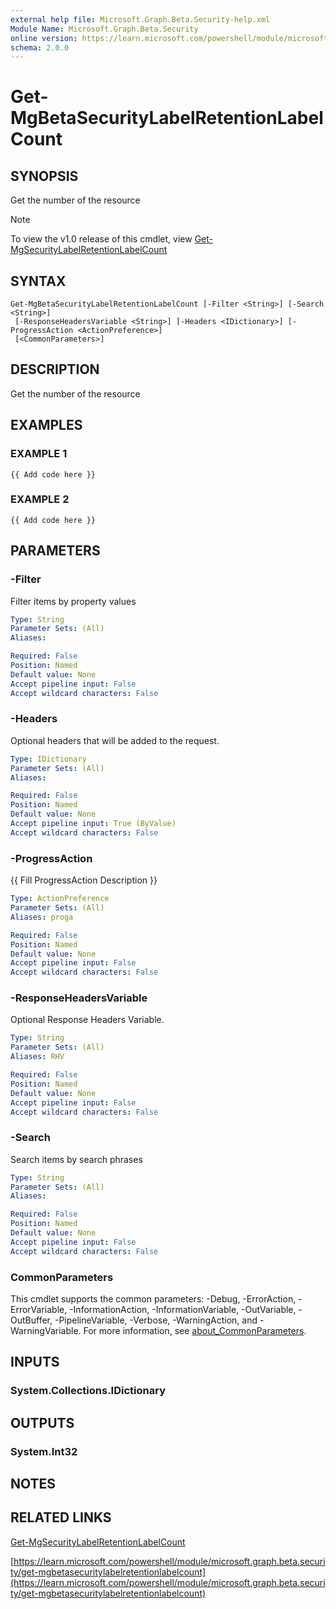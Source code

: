 ```yaml
---
external help file: Microsoft.Graph.Beta.Security-help.xml
Module Name: Microsoft.Graph.Beta.Security
online version: https://learn.microsoft.com/powershell/module/microsoft.graph.beta.security/get-mgbetasecuritylabelretentionlabelcount
schema: 2.0.0
---
```


# Get-MgBetaSecurityLabelRetentionLabelCount

## SYNOPSIS
Get the number of the resource

> [!NOTE]
> To view the v1.0 release of this cmdlet, view [Get-MgSecurityLabelRetentionLabelCount](/powershell/module/Microsoft.Graph.Security/Get-MgSecurityLabelRetentionLabelCount?view=graph-powershell-1.0)

## SYNTAX

```
Get-MgBetaSecurityLabelRetentionLabelCount [-Filter <String>] [-Search <String>]
 [-ResponseHeadersVariable <String>] [-Headers <IDictionary>] [-ProgressAction <ActionPreference>]
 [<CommonParameters>]
```

## DESCRIPTION
Get the number of the resource

## EXAMPLES

### EXAMPLE 1
```
{{ Add code here }}
```

### EXAMPLE 2
```
{{ Add code here }}
```

## PARAMETERS

### -Filter
Filter items by property values

```yaml
Type: String
Parameter Sets: (All)
Aliases:

Required: False
Position: Named
Default value: None
Accept pipeline input: False
Accept wildcard characters: False
```

### -Headers
Optional headers that will be added to the request.

```yaml
Type: IDictionary
Parameter Sets: (All)
Aliases:

Required: False
Position: Named
Default value: None
Accept pipeline input: True (ByValue)
Accept wildcard characters: False
```

### -ProgressAction
{{ Fill ProgressAction Description }}

```yaml
Type: ActionPreference
Parameter Sets: (All)
Aliases: proga

Required: False
Position: Named
Default value: None
Accept pipeline input: False
Accept wildcard characters: False
```

### -ResponseHeadersVariable
Optional Response Headers Variable.

```yaml
Type: String
Parameter Sets: (All)
Aliases: RHV

Required: False
Position: Named
Default value: None
Accept pipeline input: False
Accept wildcard characters: False
```

### -Search
Search items by search phrases

```yaml
Type: String
Parameter Sets: (All)
Aliases:

Required: False
Position: Named
Default value: None
Accept pipeline input: False
Accept wildcard characters: False
```

### CommonParameters
This cmdlet supports the common parameters: -Debug, -ErrorAction, -ErrorVariable, -InformationAction, -InformationVariable, -OutVariable, -OutBuffer, -PipelineVariable, -Verbose, -WarningAction, and -WarningVariable. For more information, see [about_CommonParameters](http://go.microsoft.com/fwlink/?LinkID=113216).

## INPUTS

### System.Collections.IDictionary
## OUTPUTS

### System.Int32
## NOTES

## RELATED LINKS
[Get-MgSecurityLabelRetentionLabelCount](/powershell/module/Microsoft.Graph.Security/Get-MgSecurityLabelRetentionLabelCount?view=graph-powershell-1.0)

[https://learn.microsoft.com/powershell/module/microsoft.graph.beta.security/get-mgbetasecuritylabelretentionlabelcount](https://learn.microsoft.com/powershell/module/microsoft.graph.beta.security/get-mgbetasecuritylabelretentionlabelcount)




